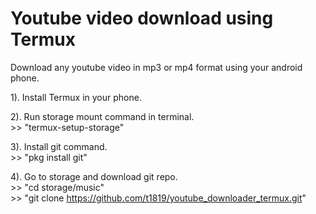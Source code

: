 # Youtube video download using Termux  
Download any youtube video in mp3 or mp4 format using your android phone.  

1). Install Termux in your phone.    
  
2). Run storage mount command in terminal.  
     >> "termux-setup-storage"    
       
3). Install git command.  
     >> "pkg install git"      
       
4). Go to storage and download git repo.  
    >> "cd storage/music"   
    >> "git clone https://github.com/t1819/youtube_downloader_termux.git"
